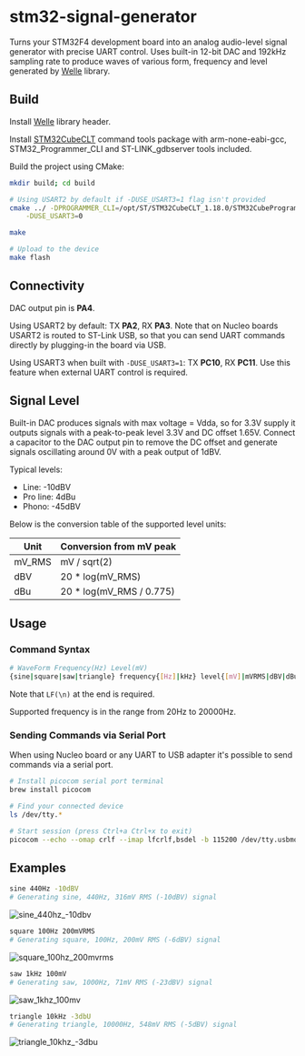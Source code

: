 # stm32-signal-generator

Turns your STM32F4 development board into an analog audio-level signal generator with precise UART control. Uses built-in 12-bit DAC and 192kHz sampling rate to produce waves of various form, frequency and level generated by [Welle](https://github.com/frolovilya/Welle) library.



## Build

Install [Welle](https://github.com/frolovilya/Welle) library header.

Install [STM32CubeCLT](https://www.st.com/en/development-tools/stm32cubeclt.html?rt=um&id=UM3088) command tools package with arm-none-eabi-gcc, STM32_Programmer_CLI and ST-LINK_gdbserver tools included.

Build the project using CMake:

```sh
mkdir build; cd build

# Using USART2 by default if -DUSE_USART3=1 flag isn't provided
cmake ../ -DPROGRAMMER_CLI=/opt/ST/STM32CubeCLT_1.18.0/STM32CubeProgrammer/bin/STM32_Programmer_CLI \
    -DUSE_USART3=0

make

# Upload to the device
make flash
```

## Connectivity

DAC output pin is **PA4**.

Using USART2 by default: 
TX **PA2**, RX **PA3**. Note that on Nucleo boards USART2 is routed to ST-Link USB, so that you can send UART commands directly by plugging-in the board via USB.

Using USART3 when built with `-DUSE_USART3=1`:
TX **PC10**, RX **PC11**. Use this feature when external UART control is required.

## Signal Level

Built-in DAC produces signals with max voltage = Vdda, so for 3.3V supply it outputs signals with a peak-to-peak level 3.3V and DC offset 1.65V. Connect a capacitor to the DAC output pin to remove the DC offset and generate signals oscillating around 0V with a peak output of 1dBV.

Typical levels:
* Line: -10dBV
* Pro line: 4dBu
* Phono: -45dBV

Below is the conversion table of the supported level units:

| Unit    | Conversion from mV peak  |
| ---     | ---                      |
| mV_RMS  | mV / sqrt(2)             |
| dBV     | 20 * log(mV_RMS)         |
| dBu     | 20 * log(mV_RMS / 0.775) |

## Usage

### Command Syntax
```sh
# WaveForm Frequency(Hz) Level(mV)
{sine|square|saw|triangle} frequency{[Hz]|kHz} level{[mV]|mVRMS|dBV|dBu}LF
```
Note that `LF(\n)` at the end is required.

Supported frequency is in the range from 20Hz to 20000Hz.

### Sending Commands via Serial Port

When using Nucleo board or any UART to USB adapter it's possible to send commands via a serial port.

```sh
# Install picocom serial port terminal
brew install picocom

# Find your connected device
ls /dev/tty.*

# Start session (press Ctrl+a Ctrl+x to exit)
picocom --echo --omap crlf --imap lfcrlf,bsdel -b 115200 /dev/tty.usbmodem14203
```

## Examples
```sh
sine 440Hz -10dBV
# Generating sine, 440Hz, 316mV RMS (-10dBV) signal
```
![sine_440hz_-10dbv](https://github.com/user-attachments/assets/1925593c-31f5-4691-a3b7-53ece372517e)

```sh
square 100Hz 200mVRMS
# Generating square, 100Hz, 200mV RMS (-6dBV) signal
```
![square_100hz_200mvrms](https://github.com/user-attachments/assets/a05db5b7-fbab-47e8-8607-d976f56e84ea)

```sh
saw 1kHz 100mV
# Generating saw, 1000Hz, 71mV RMS (-23dBV) signal
```
![saw_1khz_100mv](https://github.com/user-attachments/assets/9e49967f-9c1d-46f3-a057-edd30b5e076f)

```sh
triangle 10kHz -3dbU
# Generating triangle, 10000Hz, 548mV RMS (-5dBV) signal
```
![triangle_10khz_-3dbu](https://github.com/user-attachments/assets/f3beac80-271a-467f-bb1f-852cbff72d5c)


